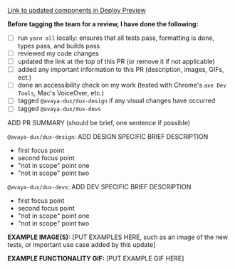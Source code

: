 [Link to updated components in Deploy Preview](UPDATEMEWITHALINK)

**Before tagging the team for a review, I have done the following:**

- [ ] run `yarn all` locally: ensures that all tests pass, formatting is done, types pass, and builds pass
- [ ] reviewed my code changes
- [ ] updated the link at the top of this PR (or remove it if not applicable)
- [ ] added any important information to this PR (description, images, GIFs, ect.)
- [ ] done an accessibility check on my work (tested with Chrome's `axe Dev Tools`, Mac's VoiceOver, etc.)
- [ ] tagged `@avaya-dux/dux-design` if any visual changes have occurred
- [ ] tagged `@avaya-dux/dux-devs`

ADD PR SUMMARY (should be brief, one sentence if possible)

`@avaya-dux/dux-design`: ADD DESIGN SPECIFIC BRIEF DESCRIPTION
- first focus point
- second focus point
- "not in scope" point one
- "not in scope" point two

`@avaya-dux/dux-devs`: ADD DEV SPECIFIC BRIEF DESCRIPTION
- first focus point
- second focus point
- "not in scope" point one
- "not in scope" point two

**EXAMPLE IMAGE(S):**
[PUT EXAMPLES HERE, such as an image of the new tests, or important use case added by this update]

**EXAMPLE FUNCTIONALITY GIF:**
[PUT EXAMPLE GIF HERE]
